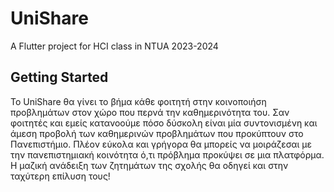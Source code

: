 # UniShare

A  Flutter project  for HCI class in NTUA 2023-2024   

## Getting Started

Το UniShare θα γίνει το βήμα κάθε φοιτητή στην κοινοποιήση προβλημάτων στον χώρο που περνά
την καθημερινότητα του.
Σαν φοιτητές και εμείς κατανοούμε πόσο δύσκολη είναι μία συντονισμένη και άμεση προβολή των
καθημερινών προβλημάτων που προκύπτουν στο Πανεπιστήμιο.
Πλέον εύκολα και γρήγορα θα μπορείς να μοιράζεσαι με την πανεπιστημιακή κοινότητα ό,τι
πρόβλημα προκύψει σε μια πλατφόρμα. Η μαζική ανάδειξη των ζητημάτων της σχολής θα οδηγεί
και στην ταχύτερη επίλυση τους!
